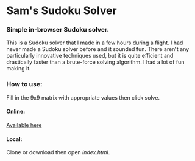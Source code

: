 # Sam's Sudoku Solver
### Simple in-browser Sudoku solver.

This is a Sudoku solver that I made in a few hours during a flight. I had never made a Sudoku solver before and it sounded fun. There aren't any particularly innovative techniques used, but it is quite efficient and drastically faster than a brute-force solving algorithm. I had a lot of fun making it.

### How to use:

Fill in the 9x9 matrix with appropriate values then click solve. 

#### Online: 

[Available here](https://samdamana.github.io/sudoku-solver/)

#### Local:

Clone or download then open *index.html*. 
